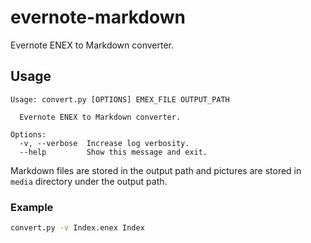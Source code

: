 # evernote-markdown

Evernote ENEX to Markdown converter.

## Usage

```
Usage: convert.py [OPTIONS] EMEX_FILE OUTPUT_PATH

  Evernote ENEX to Markdown converter.

Options:
  -v, --verbose  Increase log verbosity.
  --help         Show this message and exit.
```

Markdown files are stored in the output path and pictures are stored in `media` directory under the output path.

### Example

```bash
convert.py -v Index.enex Index
```
